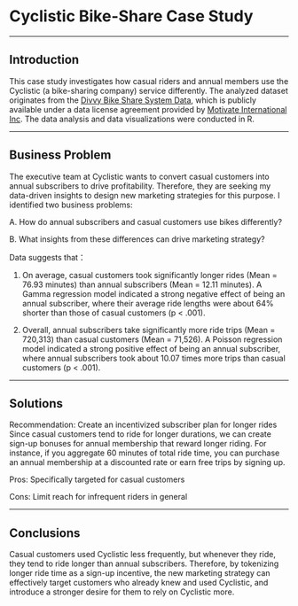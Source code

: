 # Cyclistic Bike-Share Case Study
---

## Introduction 

This case study investigates how casual riders and annual members use the Cyclistic (a bike-sharing company) service differently. The analyzed dataset originates from the [Divvy Bike Share System Data](https://divvybikes.com/system-data), which is publicly available under a data license agreement provided by [Motivate International Inc](https://divvybikes.com/data-license-agreement). The data analysis and data visualizations were conducted in R.

---

## Business Problem

The executive team at Cyclistic wants to convert casual customers into annual subscribers to drive profitability. Therefore, they are seeking my data-driven insights to design new marketing strategies for this purpose. I identified two business problems: 

A. How do annual subscribers and casual customers use bikes differently?
  
B. What insights from these differences can drive marketing strategy?

Data suggests that：

1. On average, casual customers took significantly longer rides (Mean = 76.93 minutes) than annual subscribers (Mean = 12.11 minutes). A Gamma regression model indicated a strong negative effect of being an annual subscriber, where their average ride lengths were about 64% shorter than those of casual customers (p < .001).
   
2. Overall, annual subscribers take  significantly more ride trips (Mean = 720,313) than casual customers (Mean = 71,526). A Poisson regression model indicated a strong positive effect of being an annual subscriber, where annual subscribers took about 10.07 times more trips than casual customers (p < .001).

---

## Solutions 
Recommendation: Create an incentivized subscriber plan for longer rides
Since casual customers tend to ride for longer durations, we can create sign-up bonuses for annual membership that reward longer riding. For instance, if you aggregate 60 minutes of total ride time, you can purchase an annual membership at a discounted rate or earn free trips by signing up. 

Pros: Specifically targeted for casual customers

Cons: Limit reach for infrequent riders in general 

---

## Conclusions 
Casual customers used Cyclistic less frequently, but whenever they ride, they tend to ride longer than annual subscribers. Therefore, by tokenizing longer ride time as a sign-up incentive, the new marketing strategy can effectively target customers who already knew and used Cyclistic, and introduce a stronger desire for them to rely on Cyclistic more. 

